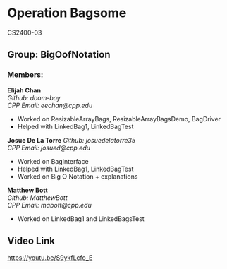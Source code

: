 # Operation Bagsome
CS2400-03

## Group: BigOofNotation

### Members:
**Elijah Chan**  
_Github: doom-boy_  
_CPP Email: eechan@cpp.edu_  
* Worked on ResizableArrayBags, ResizableArrayBagsDemo, BagDriver
* Helped with LinkedBag1, LinkedBagTest

**Josue De La Torre**
_Github: josuedelatorre35_  
_CPP Email: josued@cpp.edu_  
* Worked on BagInterface  
* Helped with LinkedBag1, LinkedBagTest
* Worked on Big O Notation + explanations

**Matthew Bott**  
_Github: MatthewBott_  
_CPP Email: mabott@cpp.edu_  
* Worked on LinkedBag1 and LinkedBagsTest

## Video Link
https://youtu.be/S9ykfLcfo_E
